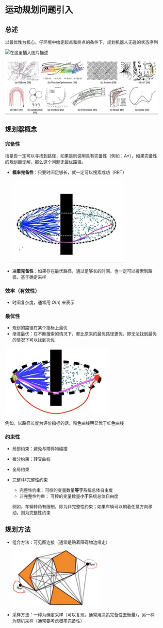 # 运动规划问题引入

## 总述

以最优性为核心，仔环境中给定起点和终点的条件下，规划机器人无碰的状态序列

![在这里插入图片描述](../../imgs/watermark,type_d3F5LXplbmhlaQ,shadow_50,text_Q1NETiBATXIuV2ludGVyYA==,size_30,color_000000,t_70,g_se,x_16#pic_center.png)

![image-20240212120858481](../../imgs/image-20240212120858481.png)



## 规划器概念

### 完备性

指是否一定可以寻找到路径，如果是则说明具有完备性（例如：A*），如果完备性的规划器无解，那么这个问题无最优路径。

- **概率完备性**：只要时间足够长，就一定可以搜索成功（RRT）

  ![image-20240212123231833](../../imgs/image-20240212123231833.png)

- **决策完备性**：如果存在最优路径，通过足够长的时间，也一定可以搜索到路径，基于确定采样



### 效率（有效性）

- 时间复杂度，通常用 $O(n)$​​ 来表示

  

### 最优性

- 规划的路径在某个指标上最优
- 渐进最优：在不断搜索的情况下，都比原来的最优路径更优，即无法找到最优的情况下可以找到次优

![image-20240212124056402](../../imgs/image-20240212124056402.png)

例如，以路径长度为评价指标的话，粉色曲线明显优于红色曲线



### 约束性

- 局部约束：避免与障碍物碰撞
- 微分约束：转交曲线
- 全局约束

- 完整/非完整性约束

  - 完整性约束：可控的变量数量**等于**系统总体自由度
  - 非完整性约束： 可控的变量数量**小于**系统总体自由度

  例如，车辆转角有限制，即为非完整性约束；如果车辆可以朝着任意方向移动，则为完整性约束



## 规划方法

- 组合方法：可见图连接（通常是贴着障碍物边缘走）

  <img src="../../imgs/image-20240212140343986.png" alt="image-20240212140343986" style="zoom: 50%;" />

- 采样方法：一种为确定采样（可以复现，通常用决策完备性去衡量），另一种为随机采样（通常要考虑概率完备性）